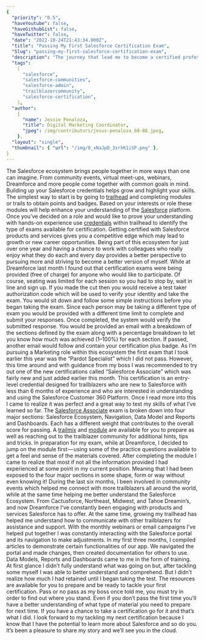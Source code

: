 ```yaml
---
{
  "priority": "0.5",
  "haveYoutube": false,
  "haveGithubGist": false,
  "haveTwitter": false,
  "date": "2022-10-24T21:43:34.000Z",
  "title": "Passing My First Salesforce Certification Exam",
  "Slug": "passing-my-first-salesforce-certification-exam",
  "description": "The journey that lead me to become a certified professional..",
  "tags":
    [
      "salesforce",
      "salesforce-communities",
      "salesforce-admin",
      "trailblazercommunity",
      "salesforce-certification",
    ],
  "author":
    {
      "name": Jessie Penaloza,
      "title": Digital Marketing Coordinator,
      "jpeg": /img/contributors/jesus-penaloza_88-88.jpeg,
    },
  "layout": "single",
  "thumbnail": { "url": "/img/0_xNaJpD_3xrhK1iSP.png" },
}
---
```


The Salesforce ecosystem brings people together in more ways than one can imagine. From community events, virtual meet-ups, webinars, Dreamforce and more people come together with common goals in mind. Building up your Salesforce credentials helps grow and highlight your skills. The simplest way to start is by going to [trailhead](https://trailhead.salesforce.com) and completing modules or trails to obtain points and badges. Based on your interests or role these modules will help enhance your understanding of the [Salesforce](https://www.salesforce.com/) platform. Once you’ve decided on a role and would like to prove your understanding with hands-on experience use [credentials](https://trailhead.salesforce.com/en/credentials/administratoroverview/) within trailhead to identify the type of exams available for certification. Getting certified with Salesforce products and services gives you a competitive edge which may lead to growth or new career opportunities.
Being part of this ecosystem for just over one year and having a chance to work with colleagues who really enjoy what they do each and every day provides a better perspective to pursuing more and striving to become a better version of myself. While at Dreamforce last month I found out that certification exams were being provided (free of charge) for anyone who would like to participate. Of course, seating was limited for each session so you had to stop by, wait in line and sign up. If you made the cut then you would receive a test taker authorization code which will be used to verify your identity and take the exam. You would sit down and follow some simple instructions before you began taking the exam. Since each person may be taking a different type of exam you would be provided with a different time limit to complete and submit your responses. Once completed, the system would verify the submitted response. You would be provided an email with a breakdown of the sections defined by the exam along with a percentage breakdown to let you know how much was achieved (1–100%) for each section. If passed, another email would follow and contain your certification plus badge.
As I’m pursuing a Marketing role within this ecosystem the first exam that I took earlier this year was the “Pardot Specialist” which I did not pass. However, this time around and with guidance from my boss I was recommended to try out one of the new certifications called “Salesforce Associate” which was fairly new and just added earlier this month. This certification is an entry-level credential designed for trailblazers who are new to Salesforce with less than 6 months of experience and who are interested in understanding and using the Salesforce Customer 360 Platform. Once I read more into this I came to realize it was perfect and a great way to test my skills of what I’ve learned so far.
The [Salesforce Associate](https://trailhead.salesforce.com/en/credentials/associate) exam is broken down into four major sections: Salesforce Ecosystem, Navigation, Data Model and Reports and Dashboards. Each has a different weight that contributes to the overall score for passing. A [trailmix](https://trailhead.salesforce.com/users/strailhead/trailmixes/prepare-for-your-salesforce-certified-associate-credential) and [module](https://trailhead.salesforce.com/content/learn/modules/cert-prep-salesforce-certified-associate) are available for you to prepare as well as reaching out to the trailblazer community for additional hints, tips and tricks. In preparation for my exam, while at Dreamforce, I decided to jump on the module first — using some of the practice questions available to get a feel and sense of the materials covered. After completing the module I came to realize that most if not all the information provided I had experienced at some point in my current position. Meaning that I had been exposed to the four major sections in some shape, form or way without even knowing it!
During the last six months, I been involved in community events which helped me connect with more trailblazers all around the world, while at the same time helping me better understand the Salesforce Ecosystem. From Cactusforce, Northeast, Midwest, and Tahoe Dreamin’s, and now Dreamforce I’ve constantly been engaging with products and services Salesforce has to offer. At the same time, growing my trailhead has helped me understand how to communicate with other trailblazers for assistance and support.
With the monthly webinars or email campaigns I’ve helped put together I was constantly interacting with the Salesforce portal and its navigation to make adjustments. In my first three months, I compiled articles to demonstrate certain functionalities of our app. We navigated the portal and made changes, then created documentation for others to use. Data Models, Reports and Dashboards came to me in the form of training. At first glance I didn’t fully understand what was going on but, after tackling some myself I was able to better understand and comprehend. But I didn’t realize how much I had retained until I began taking the test.
The resources are available for you to prepare and be ready to tackle your first certification. Pass or no pass as my boss once told me, you must try in order to find out where you stand. Even if you don’t pass the first time you’ll have a better understanding of what type of material you need to prepare for next time. If you have a chance to take a certification go for it and that’s what I did.
I look forward to my tackling my next certification because I know that I have the potential to learn more about Salesforce and so do you. It’s been a pleasure to share my story and we’ll see you in the cloud.
